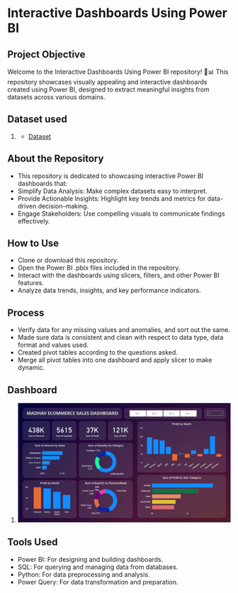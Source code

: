 # Interactive Dashboards Using Power BI
## Project Objective
Welcome to the Interactive Dashboards Using Power BI repository! 🎨📊 This repository showcases visually appealing and interactive dashboards created using Power BI, designed to extract meaningful insights from datasets across various domains.

## Dataset used
1. - <a href="https://github.com/GouthamJS/PowerBi-Dashboards/tree/main/Ecommerce%20Sales/Dataset">Dataset</a>

## About the Repository
- This repository is dedicated to showcasing interactive Power BI dashboards that:
- Simplify Data Analysis: Make complex datasets easy to interpret.
- Provide Actionable Insights: Highlight key trends and metrics for data-driven decision-making.
- Engage Stakeholders: Use compelling visuals to communicate findings effectively.

## How to Use
- Clone or download this repository.
- Open the Power BI .pbix files included in the repository.
- Interact with the dashboards using slicers, filters, and other Power BI features.
- Analyze data trends, insights, and key performance indicators.


<!-- - Dashboard Interaction <a href="https://github.com/ritikbh193/Data-Analytics-with-Excel/blob/main/Dashboard_Image.png">View Dashboard</a>-->

## Process
- Verify data for any missing values and anomalies, and sort out the same.
- Made sure data is consistent and clean with respect to data type, data format and values used.
- Created pivot tables according to the questions asked.
- Merge all pivot tables into one dashboard and apply slicer to make dynamic.

## Dashboard

1. ![Screenshot (495)](https://github.com/GouthamJS/PowerBi-Dashboards/blob/main/Ecommerce%20Sales/Dashboard%20image.png)

## Tools Used
- Power BI: For designing and building dashboards.
- SQL: For querying and managing data from databases.
- Python: For data preprocessing and analysis.
- Power Query: For data transformation and preparation.
